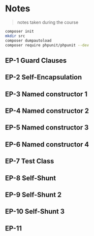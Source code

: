 # Notes

> notes taken during the course

<!-- https://gitignore.io -->
<!-- https://github.com/github/gitignore -->

```sh
composer init
mkdir src
composer dumpautoload
composer require phpunit/phpunit --dev
```

## EP-1 Guard Clauses

## EP-2 Self-Encapsulation

## EP-3 Named constructor 1

## EP-4 Named constructor 2

## EP-5 Named constructor 3

## EP-6 Named constructor 4

## EP-7 Test Class

## EP-8 Self-Shunt

## EP-9 Self-Shunt 2

## EP-10 Self-Shunt 3
## EP-11

